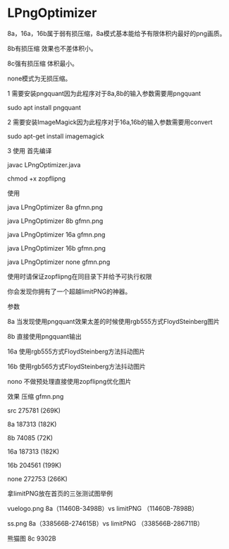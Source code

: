 # LPngOptimizer

8a，16a，16b属于弱有损压缩，8a模式基本能给予有限体积内最好的png画质。

8b有损压缩 效果也不差体积小。

8c强有损压缩 体积最小。

none模式为无损压缩。

1 需要安装pngquant因为此程序对于8a,8b的输入参数需要用pngquant

sudo apt install pngquant

2 需要安装ImageMagick因为此程序对于16a,16b的输入参数需要用convert

sudo apt-get install imagemagick

3 使用 首先编译

javac LPngOptimizer.java

chmod +x zopflipng

使用

java LPngOptimizer 8a gfmn.png

java LPngOptimizer 8b gfmn.png

java LPngOptimizer 16a gfmn.png

java LPngOptimizer 16b gfmn.png

java LPngOptimizer none gfmn.png

使用时请保证zopflipng在同目录下并给予可执行权限

你会发现你拥有了一个超越limitPNG的神器。

参数

8a 当发现使用pngquant效果太差的时候使用rgb555方式FloydSteinberg图片

8b 直接使用pngquant输出

16a 使用rgb555方式FloydSteinberg方法抖动图片

16b 使用rgb565方式FloydSteinberg方法抖动图片

nono 不做预处理直接使用zopflipng优化图片

效果 压缩 gfmn.png

src 275781 (269K)

8a 187313 (182K)

8b 74085 (72K)

16a 187313 (182K)

16b 204561 (199K)

none 272753 (266K)

拿limitPNG放在首页的三张测试图举例

vuelogo.png 8a（11460B-3498B）vs limitPNG （11460B-7898B）

ss.png 8a（338566B-274615B）vs limitPNG （338566B-286711B）

熊猫图 8c 9302B
